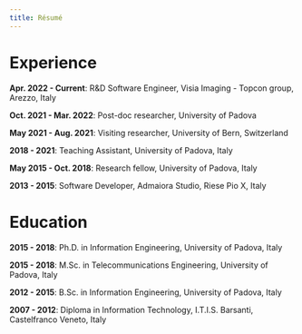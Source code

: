 ```yaml
---
title: Résumé
---
```


# Experience
**Apr. 2022 - Current**: R&D Software Engineer, Visia Imaging - Topcon group, Arezzo, Italy

**Oct. 2021 - Mar. 2022**: Post-doc researcher, University of Padova

**May 2021 - Aug. 2021**: Visiting researcher, University of Bern, Switzerland

**2018 - 2021**: Teaching Assistant, University of Padova, Italy

**May 2015 - Oct. 2018**: Research fellow, University of Padova, Italy

**2013 - 2015**: Software Developer, Admaiora Studio, Riese Pio X, Italy


# Education

**2015 - 2018**: Ph.D. in Information Engineering, University of Padova, Italy

**2015 - 2018**: M.Sc. in Telecommunications Engineering, University of Padova, Italy

**2012 - 2015**: B.Sc. in Information Engineering, University of Padova, Italy

**2007 - 2012**: Diploma in Information Technology, I.T.I.S. Barsanti, Castelfranco Veneto, Italy

